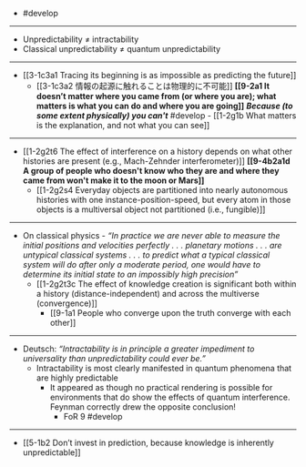 - #develop
---
- Unpredictability ≠ intractability
- Classical unpredictability ≠ quantum unpredictability
---
- [[3-1c3a1 Tracing its beginning is as impossible as predicting the future]]
  - [[3-1c3a2 情報の起源に触れることは物理的に不可能]]
		**[[9-2a1 It doesn’t matter where you came from (or where you are); what matters is what you can do and where you are going]]**
			***Because (to some extent physically) you can't*** #develop 
				- [[1-2g1b What matters is the explanation, and not what you can see]]
---
- [[1-2g2t6 The effect of interference on a history depends on what other histories are present (e.g., Mach-Zehnder interferometer)]]
	**[[9-4b2a1d A group of people who doesn't know who they are and where they came from won't make it to the moon or Mars]]**
    - [[1-2g2s4 Everyday objects are partitioned into nearly autonomous histories with one instance-position-speed, but every atom in those objects is a multiversal object not partitioned (i.e., fungible)]]
---
- On classical physics - *“In practice we are never able to measure the initial positions and velocities perfectly . . . planetary motions . . . are untypical classical systems . . . to predict what a typical classical system will do after only a moderate period, one would have to determine its initial state to an impossibly high precision”*
  - [[1-2g2t3c The effect of knowledge creation is significant both within a history (distance-independent) and across the multiverse (convergence)]]
    - [[9-1a1 People who converge upon the truth converge with each other]]
---
- Deutsch: *“Intractability is in principle a greater impediment to universality than unpredictability could ever be.”*
  - Intractability is most clearly manifested in quantum phenomena that are highly predictable
    - It appeared as though no practical rendering is possible for environments that do show the effects of quantum interference. Feynman correctly drew the opposite conclusion!
      - FoR 9 #develop
---
- [[5-1b2 Don’t invest in prediction, because knowledge is inherently unpredictable]]
